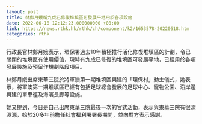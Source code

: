 ```yaml
---
layout: post
title: 林鄭月娥稱九成已修復堆填區可發展平地用於各項設施
date: 2022-06-18 12:12:23.000000000 +08:00
link: https://news.rthk.hk/rthk/ch/component/k2/1653578-20220618.htm
categories: rthk
---
```


行政長官林鄭月娥表示，環保署過去10年積極推行活化修復堆填區的計劃，令已關閉的堆填區有使用價值，現時有九成已修復的堆填區可發展平地，已經用於各項發展設施及預留作規劃階段項目。

林鄭月娥出席東華三院於將軍澳第一期堆填區興建的「環保村」動土儀式，她表示，將軍澳第一期堆填區已經有包括足球總會發展的足球中心、寵物公園、沿岸邊興建的單車徑及海濱長廊等設施。

她又提到，今日是自己出席東華三院最後一次的官式活動，表示與東華三院有很深淵源，始於20多年前擔任社會福利署署長期間，並向對方表示感謝。
